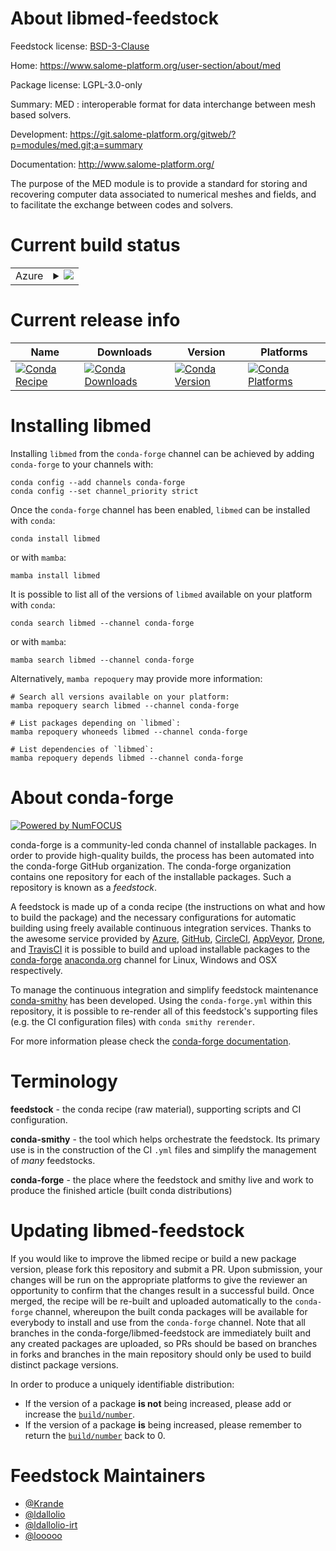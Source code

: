 About libmed-feedstock
======================

Feedstock license: [BSD-3-Clause](https://github.com/conda-forge/libmed-feedstock/blob/main/LICENSE.txt)

Home: https://www.salome-platform.org/user-section/about/med

Package license: LGPL-3.0-only

Summary: MED : interoperable format for data interchange between mesh based solvers.

Development: https://git.salome-platform.org/gitweb/?p=modules/med.git;a=summary

Documentation: http://www.salome-platform.org/

The purpose of the MED module is to provide a standard for storing and recovering computer data associated to numerical meshes and fields, and to facilitate the exchange between codes and solvers.


Current build status
====================


<table>
    
  <tr>
    <td>Azure</td>
    <td>
      <details>
        <summary>
          <a href="https://dev.azure.com/conda-forge/feedstock-builds/_build/latest?definitionId=553&branchName=main">
            <img src="https://dev.azure.com/conda-forge/feedstock-builds/_apis/build/status/libmed-feedstock?branchName=main">
          </a>
        </summary>
        <table>
          <thead><tr><th>Variant</th><th>Status</th></tr></thead>
          <tbody><tr>
              <td>linux_64_hdf51.14.3mpinompipython3.10.____cpython</td>
              <td>
                <a href="https://dev.azure.com/conda-forge/feedstock-builds/_build/latest?definitionId=553&branchName=main">
                  <img src="https://dev.azure.com/conda-forge/feedstock-builds/_apis/build/status/libmed-feedstock?branchName=main&jobName=linux&configuration=linux%20linux_64_hdf51.14.3mpinompipython3.10.____cpython" alt="variant">
                </a>
              </td>
            </tr><tr>
              <td>linux_64_hdf51.14.3mpinompipython3.11.____cpython</td>
              <td>
                <a href="https://dev.azure.com/conda-forge/feedstock-builds/_build/latest?definitionId=553&branchName=main">
                  <img src="https://dev.azure.com/conda-forge/feedstock-builds/_apis/build/status/libmed-feedstock?branchName=main&jobName=linux&configuration=linux%20linux_64_hdf51.14.3mpinompipython3.11.____cpython" alt="variant">
                </a>
              </td>
            </tr><tr>
              <td>linux_64_hdf51.14.3mpinompipython3.12.____cpython</td>
              <td>
                <a href="https://dev.azure.com/conda-forge/feedstock-builds/_build/latest?definitionId=553&branchName=main">
                  <img src="https://dev.azure.com/conda-forge/feedstock-builds/_apis/build/status/libmed-feedstock?branchName=main&jobName=linux&configuration=linux%20linux_64_hdf51.14.3mpinompipython3.12.____cpython" alt="variant">
                </a>
              </td>
            </tr><tr>
              <td>linux_64_hdf51.14.3mpinompipython3.13.____cp313</td>
              <td>
                <a href="https://dev.azure.com/conda-forge/feedstock-builds/_build/latest?definitionId=553&branchName=main">
                  <img src="https://dev.azure.com/conda-forge/feedstock-builds/_apis/build/status/libmed-feedstock?branchName=main&jobName=linux&configuration=linux%20linux_64_hdf51.14.3mpinompipython3.13.____cp313" alt="variant">
                </a>
              </td>
            </tr><tr>
              <td>linux_64_hdf51.14.3mpinompipython3.9.____cpython</td>
              <td>
                <a href="https://dev.azure.com/conda-forge/feedstock-builds/_build/latest?definitionId=553&branchName=main">
                  <img src="https://dev.azure.com/conda-forge/feedstock-builds/_apis/build/status/libmed-feedstock?branchName=main&jobName=linux&configuration=linux%20linux_64_hdf51.14.3mpinompipython3.9.____cpython" alt="variant">
                </a>
              </td>
            </tr><tr>
              <td>linux_64_hdf51.14.4mpinompipython3.10.____cpython</td>
              <td>
                <a href="https://dev.azure.com/conda-forge/feedstock-builds/_build/latest?definitionId=553&branchName=main">
                  <img src="https://dev.azure.com/conda-forge/feedstock-builds/_apis/build/status/libmed-feedstock?branchName=main&jobName=linux&configuration=linux%20linux_64_hdf51.14.4mpinompipython3.10.____cpython" alt="variant">
                </a>
              </td>
            </tr><tr>
              <td>linux_64_hdf51.14.4mpinompipython3.11.____cpython</td>
              <td>
                <a href="https://dev.azure.com/conda-forge/feedstock-builds/_build/latest?definitionId=553&branchName=main">
                  <img src="https://dev.azure.com/conda-forge/feedstock-builds/_apis/build/status/libmed-feedstock?branchName=main&jobName=linux&configuration=linux%20linux_64_hdf51.14.4mpinompipython3.11.____cpython" alt="variant">
                </a>
              </td>
            </tr><tr>
              <td>linux_64_hdf51.14.4mpinompipython3.12.____cpython</td>
              <td>
                <a href="https://dev.azure.com/conda-forge/feedstock-builds/_build/latest?definitionId=553&branchName=main">
                  <img src="https://dev.azure.com/conda-forge/feedstock-builds/_apis/build/status/libmed-feedstock?branchName=main&jobName=linux&configuration=linux%20linux_64_hdf51.14.4mpinompipython3.12.____cpython" alt="variant">
                </a>
              </td>
            </tr><tr>
              <td>linux_64_hdf51.14.4mpinompipython3.13.____cp313</td>
              <td>
                <a href="https://dev.azure.com/conda-forge/feedstock-builds/_build/latest?definitionId=553&branchName=main">
                  <img src="https://dev.azure.com/conda-forge/feedstock-builds/_apis/build/status/libmed-feedstock?branchName=main&jobName=linux&configuration=linux%20linux_64_hdf51.14.4mpinompipython3.13.____cp313" alt="variant">
                </a>
              </td>
            </tr><tr>
              <td>linux_64_hdf51.14.4mpinompipython3.9.____cpython</td>
              <td>
                <a href="https://dev.azure.com/conda-forge/feedstock-builds/_build/latest?definitionId=553&branchName=main">
                  <img src="https://dev.azure.com/conda-forge/feedstock-builds/_apis/build/status/libmed-feedstock?branchName=main&jobName=linux&configuration=linux%20linux_64_hdf51.14.4mpinompipython3.9.____cpython" alt="variant">
                </a>
              </td>
            </tr><tr>
              <td>linux_aarch64_hdf51.14.3mpinompipython3.10.____cpython</td>
              <td>
                <a href="https://dev.azure.com/conda-forge/feedstock-builds/_build/latest?definitionId=553&branchName=main">
                  <img src="https://dev.azure.com/conda-forge/feedstock-builds/_apis/build/status/libmed-feedstock?branchName=main&jobName=linux&configuration=linux%20linux_aarch64_hdf51.14.3mpinompipython3.10.____cpython" alt="variant">
                </a>
              </td>
            </tr><tr>
              <td>linux_aarch64_hdf51.14.3mpinompipython3.11.____cpython</td>
              <td>
                <a href="https://dev.azure.com/conda-forge/feedstock-builds/_build/latest?definitionId=553&branchName=main">
                  <img src="https://dev.azure.com/conda-forge/feedstock-builds/_apis/build/status/libmed-feedstock?branchName=main&jobName=linux&configuration=linux%20linux_aarch64_hdf51.14.3mpinompipython3.11.____cpython" alt="variant">
                </a>
              </td>
            </tr><tr>
              <td>linux_aarch64_hdf51.14.3mpinompipython3.12.____cpython</td>
              <td>
                <a href="https://dev.azure.com/conda-forge/feedstock-builds/_build/latest?definitionId=553&branchName=main">
                  <img src="https://dev.azure.com/conda-forge/feedstock-builds/_apis/build/status/libmed-feedstock?branchName=main&jobName=linux&configuration=linux%20linux_aarch64_hdf51.14.3mpinompipython3.12.____cpython" alt="variant">
                </a>
              </td>
            </tr><tr>
              <td>linux_aarch64_hdf51.14.3mpinompipython3.13.____cp313</td>
              <td>
                <a href="https://dev.azure.com/conda-forge/feedstock-builds/_build/latest?definitionId=553&branchName=main">
                  <img src="https://dev.azure.com/conda-forge/feedstock-builds/_apis/build/status/libmed-feedstock?branchName=main&jobName=linux&configuration=linux%20linux_aarch64_hdf51.14.3mpinompipython3.13.____cp313" alt="variant">
                </a>
              </td>
            </tr><tr>
              <td>linux_aarch64_hdf51.14.3mpinompipython3.9.____cpython</td>
              <td>
                <a href="https://dev.azure.com/conda-forge/feedstock-builds/_build/latest?definitionId=553&branchName=main">
                  <img src="https://dev.azure.com/conda-forge/feedstock-builds/_apis/build/status/libmed-feedstock?branchName=main&jobName=linux&configuration=linux%20linux_aarch64_hdf51.14.3mpinompipython3.9.____cpython" alt="variant">
                </a>
              </td>
            </tr><tr>
              <td>linux_aarch64_hdf51.14.4mpinompipython3.10.____cpython</td>
              <td>
                <a href="https://dev.azure.com/conda-forge/feedstock-builds/_build/latest?definitionId=553&branchName=main">
                  <img src="https://dev.azure.com/conda-forge/feedstock-builds/_apis/build/status/libmed-feedstock?branchName=main&jobName=linux&configuration=linux%20linux_aarch64_hdf51.14.4mpinompipython3.10.____cpython" alt="variant">
                </a>
              </td>
            </tr><tr>
              <td>linux_aarch64_hdf51.14.4mpinompipython3.11.____cpython</td>
              <td>
                <a href="https://dev.azure.com/conda-forge/feedstock-builds/_build/latest?definitionId=553&branchName=main">
                  <img src="https://dev.azure.com/conda-forge/feedstock-builds/_apis/build/status/libmed-feedstock?branchName=main&jobName=linux&configuration=linux%20linux_aarch64_hdf51.14.4mpinompipython3.11.____cpython" alt="variant">
                </a>
              </td>
            </tr><tr>
              <td>linux_aarch64_hdf51.14.4mpinompipython3.12.____cpython</td>
              <td>
                <a href="https://dev.azure.com/conda-forge/feedstock-builds/_build/latest?definitionId=553&branchName=main">
                  <img src="https://dev.azure.com/conda-forge/feedstock-builds/_apis/build/status/libmed-feedstock?branchName=main&jobName=linux&configuration=linux%20linux_aarch64_hdf51.14.4mpinompipython3.12.____cpython" alt="variant">
                </a>
              </td>
            </tr><tr>
              <td>linux_aarch64_hdf51.14.4mpinompipython3.13.____cp313</td>
              <td>
                <a href="https://dev.azure.com/conda-forge/feedstock-builds/_build/latest?definitionId=553&branchName=main">
                  <img src="https://dev.azure.com/conda-forge/feedstock-builds/_apis/build/status/libmed-feedstock?branchName=main&jobName=linux&configuration=linux%20linux_aarch64_hdf51.14.4mpinompipython3.13.____cp313" alt="variant">
                </a>
              </td>
            </tr><tr>
              <td>linux_aarch64_hdf51.14.4mpinompipython3.9.____cpython</td>
              <td>
                <a href="https://dev.azure.com/conda-forge/feedstock-builds/_build/latest?definitionId=553&branchName=main">
                  <img src="https://dev.azure.com/conda-forge/feedstock-builds/_apis/build/status/libmed-feedstock?branchName=main&jobName=linux&configuration=linux%20linux_aarch64_hdf51.14.4mpinompipython3.9.____cpython" alt="variant">
                </a>
              </td>
            </tr><tr>
              <td>linux_ppc64le_hdf51.14.3mpinompipython3.10.____cpython</td>
              <td>
                <a href="https://dev.azure.com/conda-forge/feedstock-builds/_build/latest?definitionId=553&branchName=main">
                  <img src="https://dev.azure.com/conda-forge/feedstock-builds/_apis/build/status/libmed-feedstock?branchName=main&jobName=linux&configuration=linux%20linux_ppc64le_hdf51.14.3mpinompipython3.10.____cpython" alt="variant">
                </a>
              </td>
            </tr><tr>
              <td>linux_ppc64le_hdf51.14.3mpinompipython3.11.____cpython</td>
              <td>
                <a href="https://dev.azure.com/conda-forge/feedstock-builds/_build/latest?definitionId=553&branchName=main">
                  <img src="https://dev.azure.com/conda-forge/feedstock-builds/_apis/build/status/libmed-feedstock?branchName=main&jobName=linux&configuration=linux%20linux_ppc64le_hdf51.14.3mpinompipython3.11.____cpython" alt="variant">
                </a>
              </td>
            </tr><tr>
              <td>linux_ppc64le_hdf51.14.3mpinompipython3.12.____cpython</td>
              <td>
                <a href="https://dev.azure.com/conda-forge/feedstock-builds/_build/latest?definitionId=553&branchName=main">
                  <img src="https://dev.azure.com/conda-forge/feedstock-builds/_apis/build/status/libmed-feedstock?branchName=main&jobName=linux&configuration=linux%20linux_ppc64le_hdf51.14.3mpinompipython3.12.____cpython" alt="variant">
                </a>
              </td>
            </tr><tr>
              <td>linux_ppc64le_hdf51.14.3mpinompipython3.13.____cp313</td>
              <td>
                <a href="https://dev.azure.com/conda-forge/feedstock-builds/_build/latest?definitionId=553&branchName=main">
                  <img src="https://dev.azure.com/conda-forge/feedstock-builds/_apis/build/status/libmed-feedstock?branchName=main&jobName=linux&configuration=linux%20linux_ppc64le_hdf51.14.3mpinompipython3.13.____cp313" alt="variant">
                </a>
              </td>
            </tr><tr>
              <td>linux_ppc64le_hdf51.14.3mpinompipython3.9.____cpython</td>
              <td>
                <a href="https://dev.azure.com/conda-forge/feedstock-builds/_build/latest?definitionId=553&branchName=main">
                  <img src="https://dev.azure.com/conda-forge/feedstock-builds/_apis/build/status/libmed-feedstock?branchName=main&jobName=linux&configuration=linux%20linux_ppc64le_hdf51.14.3mpinompipython3.9.____cpython" alt="variant">
                </a>
              </td>
            </tr><tr>
              <td>linux_ppc64le_hdf51.14.4mpinompipython3.10.____cpython</td>
              <td>
                <a href="https://dev.azure.com/conda-forge/feedstock-builds/_build/latest?definitionId=553&branchName=main">
                  <img src="https://dev.azure.com/conda-forge/feedstock-builds/_apis/build/status/libmed-feedstock?branchName=main&jobName=linux&configuration=linux%20linux_ppc64le_hdf51.14.4mpinompipython3.10.____cpython" alt="variant">
                </a>
              </td>
            </tr><tr>
              <td>linux_ppc64le_hdf51.14.4mpinompipython3.11.____cpython</td>
              <td>
                <a href="https://dev.azure.com/conda-forge/feedstock-builds/_build/latest?definitionId=553&branchName=main">
                  <img src="https://dev.azure.com/conda-forge/feedstock-builds/_apis/build/status/libmed-feedstock?branchName=main&jobName=linux&configuration=linux%20linux_ppc64le_hdf51.14.4mpinompipython3.11.____cpython" alt="variant">
                </a>
              </td>
            </tr><tr>
              <td>linux_ppc64le_hdf51.14.4mpinompipython3.12.____cpython</td>
              <td>
                <a href="https://dev.azure.com/conda-forge/feedstock-builds/_build/latest?definitionId=553&branchName=main">
                  <img src="https://dev.azure.com/conda-forge/feedstock-builds/_apis/build/status/libmed-feedstock?branchName=main&jobName=linux&configuration=linux%20linux_ppc64le_hdf51.14.4mpinompipython3.12.____cpython" alt="variant">
                </a>
              </td>
            </tr><tr>
              <td>linux_ppc64le_hdf51.14.4mpinompipython3.13.____cp313</td>
              <td>
                <a href="https://dev.azure.com/conda-forge/feedstock-builds/_build/latest?definitionId=553&branchName=main">
                  <img src="https://dev.azure.com/conda-forge/feedstock-builds/_apis/build/status/libmed-feedstock?branchName=main&jobName=linux&configuration=linux%20linux_ppc64le_hdf51.14.4mpinompipython3.13.____cp313" alt="variant">
                </a>
              </td>
            </tr><tr>
              <td>linux_ppc64le_hdf51.14.4mpinompipython3.9.____cpython</td>
              <td>
                <a href="https://dev.azure.com/conda-forge/feedstock-builds/_build/latest?definitionId=553&branchName=main">
                  <img src="https://dev.azure.com/conda-forge/feedstock-builds/_apis/build/status/libmed-feedstock?branchName=main&jobName=linux&configuration=linux%20linux_ppc64le_hdf51.14.4mpinompipython3.9.____cpython" alt="variant">
                </a>
              </td>
            </tr>
          </tbody>
        </table>
      </details>
    </td>
  </tr>
</table>

Current release info
====================

| Name | Downloads | Version | Platforms |
| --- | --- | --- | --- |
| [![Conda Recipe](https://img.shields.io/badge/recipe-libmed-green.svg)](https://anaconda.org/conda-forge/libmed) | [![Conda Downloads](https://img.shields.io/conda/dn/conda-forge/libmed.svg)](https://anaconda.org/conda-forge/libmed) | [![Conda Version](https://img.shields.io/conda/vn/conda-forge/libmed.svg)](https://anaconda.org/conda-forge/libmed) | [![Conda Platforms](https://img.shields.io/conda/pn/conda-forge/libmed.svg)](https://anaconda.org/conda-forge/libmed) |

Installing libmed
=================

Installing `libmed` from the `conda-forge` channel can be achieved by adding `conda-forge` to your channels with:

```
conda config --add channels conda-forge
conda config --set channel_priority strict
```

Once the `conda-forge` channel has been enabled, `libmed` can be installed with `conda`:

```
conda install libmed
```

or with `mamba`:

```
mamba install libmed
```

It is possible to list all of the versions of `libmed` available on your platform with `conda`:

```
conda search libmed --channel conda-forge
```

or with `mamba`:

```
mamba search libmed --channel conda-forge
```

Alternatively, `mamba repoquery` may provide more information:

```
# Search all versions available on your platform:
mamba repoquery search libmed --channel conda-forge

# List packages depending on `libmed`:
mamba repoquery whoneeds libmed --channel conda-forge

# List dependencies of `libmed`:
mamba repoquery depends libmed --channel conda-forge
```


About conda-forge
=================

[![Powered by
NumFOCUS](https://img.shields.io/badge/powered%20by-NumFOCUS-orange.svg?style=flat&colorA=E1523D&colorB=007D8A)](https://numfocus.org)

conda-forge is a community-led conda channel of installable packages.
In order to provide high-quality builds, the process has been automated into the
conda-forge GitHub organization. The conda-forge organization contains one repository
for each of the installable packages. Such a repository is known as a *feedstock*.

A feedstock is made up of a conda recipe (the instructions on what and how to build
the package) and the necessary configurations for automatic building using freely
available continuous integration services. Thanks to the awesome service provided by
[Azure](https://azure.microsoft.com/en-us/services/devops/), [GitHub](https://github.com/),
[CircleCI](https://circleci.com/), [AppVeyor](https://www.appveyor.com/),
[Drone](https://cloud.drone.io/welcome), and [TravisCI](https://travis-ci.com/)
it is possible to build and upload installable packages to the
[conda-forge](https://anaconda.org/conda-forge) [anaconda.org](https://anaconda.org/)
channel for Linux, Windows and OSX respectively.

To manage the continuous integration and simplify feedstock maintenance
[conda-smithy](https://github.com/conda-forge/conda-smithy) has been developed.
Using the ``conda-forge.yml`` within this repository, it is possible to re-render all of
this feedstock's supporting files (e.g. the CI configuration files) with ``conda smithy rerender``.

For more information please check the [conda-forge documentation](https://conda-forge.org/docs/).

Terminology
===========

**feedstock** - the conda recipe (raw material), supporting scripts and CI configuration.

**conda-smithy** - the tool which helps orchestrate the feedstock.
                   Its primary use is in the construction of the CI ``.yml`` files
                   and simplify the management of *many* feedstocks.

**conda-forge** - the place where the feedstock and smithy live and work to
                  produce the finished article (built conda distributions)


Updating libmed-feedstock
=========================

If you would like to improve the libmed recipe or build a new
package version, please fork this repository and submit a PR. Upon submission,
your changes will be run on the appropriate platforms to give the reviewer an
opportunity to confirm that the changes result in a successful build. Once
merged, the recipe will be re-built and uploaded automatically to the
`conda-forge` channel, whereupon the built conda packages will be available for
everybody to install and use from the `conda-forge` channel.
Note that all branches in the conda-forge/libmed-feedstock are
immediately built and any created packages are uploaded, so PRs should be based
on branches in forks and branches in the main repository should only be used to
build distinct package versions.

In order to produce a uniquely identifiable distribution:
 * If the version of a package **is not** being increased, please add or increase
   the [``build/number``](https://docs.conda.io/projects/conda-build/en/latest/resources/define-metadata.html#build-number-and-string).
 * If the version of a package **is** being increased, please remember to return
   the [``build/number``](https://docs.conda.io/projects/conda-build/en/latest/resources/define-metadata.html#build-number-and-string)
   back to 0.

Feedstock Maintainers
=====================

* [@Krande](https://github.com/Krande/)
* [@ldallolio](https://github.com/ldallolio/)
* [@ldallolio-irt](https://github.com/ldallolio-irt/)
* [@looooo](https://github.com/looooo/)

